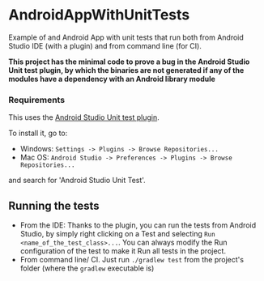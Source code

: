 AndroidAppWithUnitTests
=======================

Example of and Android App with unit tests that run both from Android Studio IDE (with a plugin) and from command line (for CI).

**This project has the minimal code to prove a bug in the Android Studio Unit test plugin, by which the binaries are not generated if any of the modules have a dependency with an Android library module**


### Requirements

This uses the [Android Studio Unit test plugin](https://github.com/evant/android-studio-unit-test-plugin).

To install it, go to:
 * Windows: `Settings -> Plugins -> Browse Repositories...` 
 * Mac OS: `Android Studio -> Preferences -> Plugins -> Browse Repositories...` 

and search for 'Android Studio Unit Test'.

## Running the tests

* From the IDE: Thanks to the plugin, you can run the tests from Android Studio, by simply right clicking on a Test and selecting `Run <name_of_the_test_class>...`. You can always modify the Run configuration of the test to make it Run all tests in the project.
* From command line/ CI. Just run `./gradlew test` from the project's folder (where the `gradlew` executable is)



